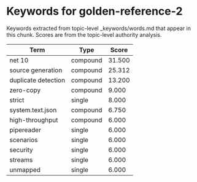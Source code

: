 # Keywords for golden-reference-2

Keywords extracted from topic-level _keywords/words.md that appear in this chunk.
Scores are from the topic-level authority analysis.

| Term | Type | Score |
|------|------|-------|
| net 10 | compound | 31.500 |
| source generation | compound | 25.312 |
| duplicate detection | compound | 13.200 |
| zero-copy | compound | 9.000 |
| strict | single | 8.000 |
| system.text.json | compound | 6.750 |
| high-throughput | compound | 6.000 |
| pipereader | single | 6.000 |
| scenarios | single | 6.000 |
| security | single | 6.000 |
| streams | single | 6.000 |
| unmapped | single | 6.000 |
